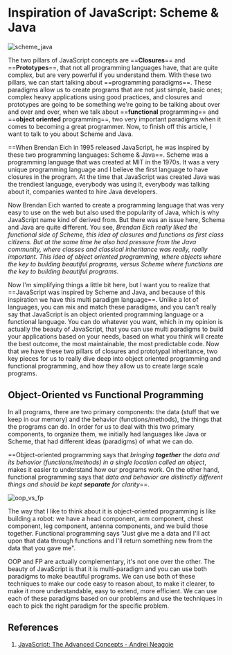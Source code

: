 # Inspiration of JavaScript: Scheme & Java

![scheme_java](../../img/scheme_java.jpg)

The two pillars of JavaScript concepts are ==**Closures**== and ==**Prototypes**==, that not all programming languages have, that are quite complex, but are very powerful if you understand them. With these two pillars, we can start talking about ==programming paradigms==. These paradigms allow us to create programs that are not just simple, basic ones; complex heavy applications using good practices, and closures and prototypes are going to be something we're going to be talking about over and over and over, when we talk about ==**functional** programming== and ==**object oriented** programming==, two very important paradigms when it comes to becoming a great programmer. Now, to finish off this article, I want to talk to you about Scheme and Java.

==When Brendan Eich in 1995 released JavaScript, he was inspired by these two programming languages: Scheme & Java==. Scheme was a programming language that was created at MIT in the 1970s. It was a very unique programming language and I believe the first language to have closures in the program. At the time that JavaScript was created Java was the trendiest language, everybody was using it, everybody was talking about it, companies wanted to hire Java developers. 

Now Brendan Eich wanted to create a programming language that was very easy to use on the web but also used the popularity of Java, which is why JavaScript name kind of derived from. But there was an issue here, Schema and Java are quite different. You see, _Brendan Eich really liked the functional side of Scheme, this idea of closures and functions as first class citizens. But at the same time he also had pressure from the Java community, where classes and classical inheritance was really, really important. This idea of object oriented programming, where objects where the key to building beautiful programs, versus Scheme where functions are the key to building beautiful programs_.

 Now I'm simplifying things a little bit here, but I want you to realize that ==JavaScript was inspired by Scheme and Java, and because of this inspiration we have this multi paradigm language==. Unlike a lot of languages, you can mix and match these paradigms, and you can't really say that JavaScript is an object oriented programming language or a functional language. You can do whatever you want, which in my opinion is actually the beauty of JavaScript, that you can use multi paradigms to build your applications based on your needs, based on what you think will create the best outcome, the most maintainable, the most predictable code. Now that we have these two pillars of closures and prototypal inheritance, two key pieces for us to really dive deep into object oriented programming and functional programming, and how they allow us to create large scale programs.

## Object-Oriented vs Functional Programming

In all programs, there are two primary components: the data (stuff that we keep in our memory) and the behavior (functions/methods), the things that the programs can do. In order for us to deal with this two primary components, to organize them, we initially had languages like Java or Scheme, that had different ideas (paradigms) of what we can do.

==Object-oriented programming says that _bringing **together** the data and its behavior (functions/methods) in a single location called an object_, makes it easier to understand how our programs work. On the other hand, functional programming says that _data and behavior are distinctly different things and should be kept **separate** for clarity_==.

![oop_vs_fp](../../img/oop_vs_fp.jpg)

The way that I like to think about it is object-oriented programming is like building a robot: we have a head component, arm component, chest component, leg component, antenna components, and we build those together. Functional programming says "Just give me a data and I'll act upon that data through functions and I'll return something new from the data that you gave me".

OOP and FP are actually complementary, it's not one over the other. The beauty of JavaScript is that it is multi-paradigm and  you can use both paradigms to make beautiful programs. We can use both of these techniques to make our code easy to reason about, to make it clearer, to make it more understandable, easy to extend, more efficient. We can use each of these paradigms based on our problems and use the techniques in each to pick the right paradigm for the specific problem.

## References

1. [JavaScript: The Advanced Concepts - Andrei Neagoie](https://www.udemy.com/course/advanced-javascript-concepts/)
